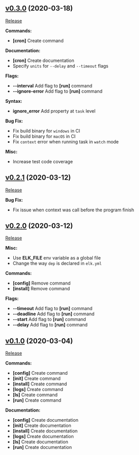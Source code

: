 ## [v0.3.0](https://github.com/jjzcru/elk/tree/v0.3.0) (2020-03-18)
[Release](https://github.com/jjzcru/elk/releases/tag/v0.3.0)

**Commands:**
- **[cron]** Create command

**Documentation:**
- **[cron]** Create documentation
- Specify `units` for `--delay` and `--timeout` flags

**Flags:**
- **--interval** Add flag to **[run]** command
- **--ignore-error** Add flag to **[run]** command


**Syntax:**
- **ignore_error** Add property at `task` level

**Bug Fix:**
- Fix build binary for `windows` in CI
- Fix build binary for `macOS` in CI
- Fix `context` error when running task in `watch` mode

**Misc:**
- Increase test code coverage

## [v0.2.1](https://github.com/jjzcru/elk/tree/v0.2.1) (2020-03-12)
[Release](https://github.com/jjzcru/elk/releases/tag/v0.2.1)

**Bug Fix:**
- Fix issue when context was call before the program finish

## [v0.2.0](https://github.com/jjzcru/elk/tree/v0.2.0) (2020-03-12)
[Release](https://github.com/jjzcru/elk/releases/tag/v0.2.0)

**Misc:**
- Use **ELK_FILE** env variable as a global file
- Change the way `dep` is declared in `elk.yml`

**Commands:**
- **[config]** Remove command
- **[install]** Remove command

**Flags:**
- **--timeout** Add flag to **[run]** command
- **--deadline** Add flag to **[run]** command
- **--start** Add flag to **[run]** command
- **--delay** Add flag to **[run]** command

## [v0.1.0](https://github.com/jjzcru/elk/tree/v0.1.0) (2020-03-04)
[Release](https://github.com/jjzcru/elk/releases/tag/v0.1.0)

**Commands:**
- **[config]** Create command
- **[init]** Create command
- **[install]** Create command
- **[logs]** Create command
- **[ls]** Create command
- **[run]** Create command

**Documentation:**
- **[config]** Create documentation
- **[init]** Create documentation
- **[install]** Create documentation
- **[logs]** Create documentation
- **[ls]** Create documentation
- **[run]** Create documentation
